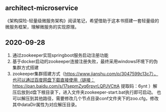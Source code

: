 ## architect-microservice
《架构探险-轻量级微服务架构》阅读笔记，希望借助于这本书搭建一套轻量级的微服务框架，理解微服务的实现原理。

## 2020-09-28
1. 通过zookeeper实现springboot服务启动注册功能
2. 基于docker启动的zookeeper连接注册失败，最终采用windows环境下的伪集群方式搭建
3. zookeeper集群搭建方式（https://www.jianshu.com/p/3047599c13c7），也可以通过百度网盘下载直接使用（链接：https://pan.baidu.com/s/17sepmZyq6rpvrLQPJVCttA 提取码：6ynt ）解压后放到d盘下根目录下，进入文件夹zookeeper-start.bat执行即可启动。
也可以解压到其他路径，需要修改几个节点目录conf文件夹下的zoo.cfg，修改其中dataDir属性为对应解压目录。